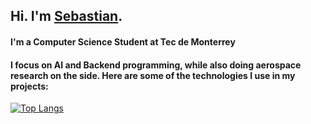 ## Hi. I'm [Sebastian](https://www.linkedin.com/in/sebaspv/).
#### I'm a Computer Science Student at Tec de Monterrey
#### I focus on AI and Backend programming, while also doing aerospace research on the side. Here are some of the technologies I use in my projects:
[![Top Langs](https://github-readme-stats.vercel.app/api/top-langs/?username=sebaspv&show_icons=true&theme=radical&hide=jupyter%20notebook,html,css,typescript,dockerfile,vim%20script&layout=compact)](https://github.com/sebaspv/github-readme-stats)
